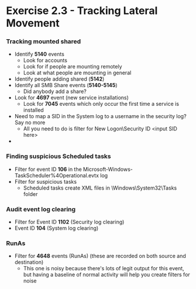 # Exercise 2.3 - Tracking Lateral Movement

### Tracking mounted shared

* Identify **5140** events
  * Look for accounts
  * Look for if people are mounting remotely
  * Look at what people are mounting in general
* Identify people adding shared (**5142**)
* Identify all SMB Share events (**5140-5145**)
  * Did anybody add a share?
* Look for **4697** event (new service installations)
  * Look for **7045** events which only occur the first time a service is installed
* Need to map a SID in the System log to a username in the security log? Say no more
  * All you need to do is filter for  New Logon\Security ID \<input SID here>&#x20;
*

### Finding suspicious Scheduled tasks

* Filter for event ID **106** in the Microsoft-Windows-TaskScheduler%4Operational.evtx log
* Filter for suspicious tasks
  * Scheduled tasks create XML files in \Windows\System32\Tasks folder

### Audit event log clearing

* Filter for Event ID **1102** (Security log clearing)
* Event ID **104** (System log clearing)

### RunAs

* Filter for **4648** events (RunAs) (these are recorded on both source and destination)&#x20;
  * This one is noisy because there's lots of legit output for this event, but having a baseline of normal activity will help you create filters for noise
